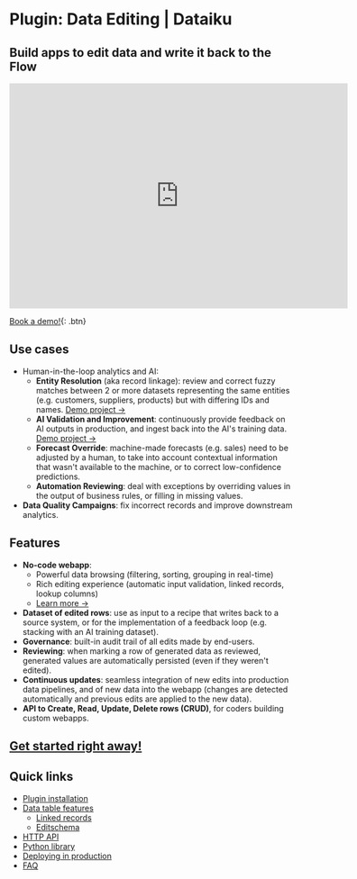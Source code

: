 # Plugin: Data Editing | Dataiku

## Build apps to edit data and write it back to the Flow

<iframe src="https://www.loom.com/embed/7b79e45e755544f8baf1ff3ed1bf60ee" frameborder="0" webkitallowfullscreen="" mozallowfullscreen="" allowfullscreen="" style="height: 400px; width: 600px"></iframe>

[Book a demo!](https://calendar.google.com/calendar/u/0/appointments/schedules/AcZssZ1cgQ-IQ2k2eJMm6mUrZxabQgtPSSwaZ9TgNcHcnaUDvrqfweAkf-B7xzZbTSNyYeSRc2smgLbp){: .btn}

## Use cases

* Human-in-the-loop analytics and AI:
  * **Entity Resolution** (aka record linkage): review and correct fuzzy matches between 2 or more datasets representing the same entities (e.g. customers, suppliers, products) but with differing IDs and names. [Demo project →](sample-project-company-resolution)
  * **AI Validation and Improvement**: continuously provide feedback on AI outputs in production, and ingest back into the AI's training data. [Demo project →](sample-project-ai-feedback-app)
  * **Forecast Override**: machine-made forecasts (e.g. sales) need to be adjusted by a human, to take into account contextual information that wasn't available to the machine, or to correct low-confidence predictions.
  * **Automation Reviewing**: deal with exceptions by overriding values in the output of business rules, or filling in missing values.
* **Data Quality Campaigns**: fix incorrect records and improve downstream analytics.

## Features

* **No-code webapp**:
  * Powerful data browsing (filtering, sorting, grouping in real-time)
  * Rich editing experience (automatic input validation, linked records, lookup columns)
  * [Learn more →](data-table-features)
* **Dataset of edited rows**: use as input to a recipe that writes back to a source system, or for the implementation of a feedback loop (e.g. stacking with an AI training dataset).
* **Governance**: built-in audit trail of all edits made by end-users.
* **Reviewing**: when marking a row of generated data as reviewed, generated values are automatically persisted (even if they weren't edited).
* **Continuous updates**: seamless integration of new edits into production data pipelines, and of new data into the webapp (changes are detected automatically and previous edits are applied to the new data).
* **API to Create, Read, Update, Delete rows (CRUD)**, for coders building custom webapps.

## [Get started right away!](get-started)

## Quick links
* [Plugin installation](install-plugin)
* [Data table features](data-table-features)
  * [Linked records](linked-records)
  * [Editschema](editschema)
* [HTTP API](get-started-crud-python-api)
* [Python library](backend/)
* [Deploying in production](deploy)
* [FAQ](faq)
